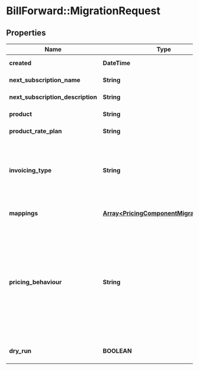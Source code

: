 # BillForward::MigrationRequest

## Properties
Name | Type | Description | Notes
------------ | ------------- | ------------- | -------------
**created** | **DateTime** | { \&quot;description\&quot; : \&quot;The UTC DateTime when the object was created.\&quot;, \&quot;verbs\&quot;:[] } | [optional] 
**next_subscription_name** | **String** | {\&quot;description\&quot;:\&quot;Name to which the subscription will change upon successful migration.\&quot;,\&quot;verbs\&quot;:[\&quot;POST\&quot;,\&quot;GET\&quot;]} | [optional] 
**next_subscription_description** | **String** | {\&quot;description\&quot;:\&quot;Description to which the subscription will change upon successful migration.\&quot;,\&quot;verbs\&quot;:[\&quot;POST\&quot;,\&quot;GET\&quot;]} | [optional] 
**product** | **String** | {\&quot;description\&quot;:\&quot;The product to which the subscription will be migrated.\&quot;,\&quot;verbs\&quot;:[\&quot;POST\&quot;,\&quot;GET\&quot;]} | [optional] 
**product_rate_plan** | **String** | {\&quot;description\&quot;:\&quot;The rate plan (of some product) to which the subscription will be migrated.\&quot;,\&quot;verbs\&quot;:[\&quot;POST\&quot;,\&quot;GET\&quot;]} | 
**invoicing_type** | **String** | {\&quot;default\&quot;:\&quot;&lt;span class&#x3D;\\\&quot;label label-default\\\&quot;&gt;Aggregated&lt;/span&gt;\&quot;,\&quot;description\&quot;:\&quot;The strategy for how to raise invoices for charges caused by this migration.&lt;br&gt;&lt;span class&#x3D;\\\&quot;label label-default\\\&quot;&gt;Immediate&lt;/span&gt; &amp;mdash; Generate straight-away an invoice containing these charges.&lt;br&gt;&lt;span class&#x3D;\\\&quot;label label-default\\\&quot;&gt;Aggregated&lt;/span&gt; &amp;mdash; Add these charges to the next invoice which is generated naturally &amp;mdash; i.e. the invoice raised at the current period&#39;s end.\&quot;,\&quot;verbs\&quot;:[\&quot;POST\&quot;,\&quot;GET\&quot;]} | 
**mappings** | [**Array&lt;PricingComponentMigrationValue&gt;**](PricingComponentMigrationValue.md) | {\&quot;description\&quot;:\&quot;List of pricing components and quantities thereof to be consumed in the new rate plan.\&quot;,\&quot;verbs\&quot;:[\&quot;POST\&quot;,\&quot;GET\&quot;]} | [optional] 
**pricing_behaviour** | **String** | {\&quot;default\&quot;:\&quot;DifferenceProRated\&quot;,\&quot;description\&quot;:\&quot;Pricing behaviour defines how migration charges are calculated.&lt;br&gt;&lt;span class&#x3D;\\\&quot;label label-default\\\&quot;&gt;DifferenceProRated&lt;/span&gt; &amp;mdash; Calculate the difference between in-advance charges of the existing and new rate-plan, then pro-rate based on time remaining.&lt;br&gt;&lt;span class&#x3D;\\\&quot;label label-default\\\&quot;&gt;None&lt;/span&gt; &amp;mdash; Set the migration charge as zero cost.&lt;br&gt;&lt;span class&#x3D;\\\&quot;label label-default\\\&quot;&gt;Full&lt;/span&gt; &amp;mdash; Set the costs as the total of the new rate-plan&#39;s in-advance charges.&lt;br&gt;&lt;span class&#x3D;\\\&quot;label label-default\\\&quot;&gt;Difference&lt;/span&gt; &amp;mdash; The same calculation as in &lt;span class&#x3D;\\\&quot;label label-default\\\&quot;&gt;DifferenceProRated&lt;/span&gt;, but with no pro-ration applied.&lt;br&gt;&lt;span class&#x3D;\\\&quot;label label-default\\\&quot;&gt;ProRated&lt;/span&gt; &amp;mdash; When moving to a rate-plan of the same duration: Pro-rates the in-advance charges of the new rate-plan.&lt;br&gt;When moving to a rate-plan of a different duration: A credit-note will be issued for the price of any remaining time on the existing plan&#39;s billing period.\&quot;,\&quot;verbs\&quot;:[\&quot;POST\&quot;,\&quot;GET\&quot;]} | 
**dry_run** | **BOOLEAN** | {\&quot;default\&quot;:\&quot;false\&quot;,\&quot;description\&quot;:\&quot;Calculate the effects of migration but do not actually perform a migration.\&quot;,\&quot;verbs\&quot;:[\&quot;POST\&quot;,\&quot;GET\&quot;]} | [optional] [default to false]



